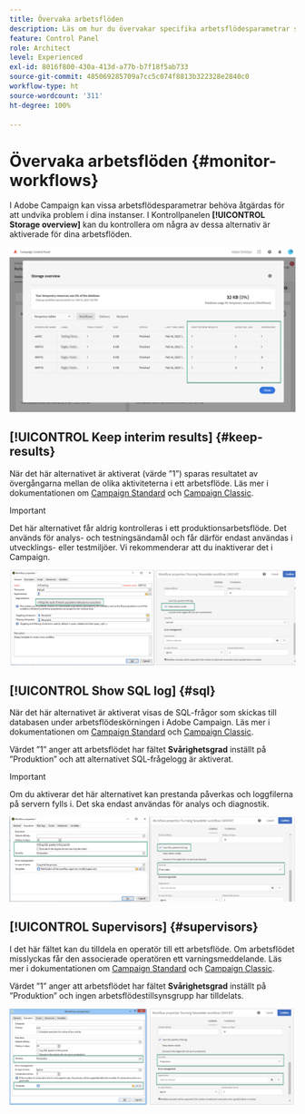 ```yaml
---
title: Övervaka arbetsflöden
description: Läs om hur du övervakar specifika arbetsflödesparametrar som kan behöva åtgärdas för att undvika problem i dina instanser.
feature: Control Panel
role: Architect
level: Experienced
exl-id: 8016f800-430a-413d-a77b-b7f18f5ab733
source-git-commit: 485069285709a7cc5c074f8813b322328e2840c0
workflow-type: ht
source-wordcount: '311'
ht-degree: 100%

---
```


# Övervaka arbetsflöden {#monitor-workflows}

<!-- Clean paused and completed workflows

When [!DNL Adobe Campaign] workflows are paused or completed, they leave temporary tables on your instances database that consume space and can lead to performance issues.

Control Panel allows you to identify those workflows and clean the temporary resources generated on your instances.

>[!NOTE]
>
>Technically, this operation executes the **[!UICONTROL Database cleanup technical workflow]** that runs on your Campaign instance everyday (see [Campaign Standard](https://experienceleague.adobe.com/docs/campaign-standard/using/administrating/application-settings/technical-workflows.html#list-of-technical-workflows) and [Campaign Classic](https://experienceleague.adobe.com/docs/campaign-classic/using/monitoring-campaign-classic/data-processing/database-cleanup-workflow.html) documentation). 

To clean paused and completed workflows, follow these steps:

1. Navigate to the **[!UICONTROL Performance monitoring]** card.

1. In the **[!UICONTROL Databases]** tab, select the instance where you want to perform the operation.

1. Access the **[!UICONTROL Storage overview]** details, then filter the list on **[!UICONTROL Temporary tables]**. Learn more on **[!UICONTROL Storage overview]** in [this page](database-storage-overview.md).

    ![](assets/wkf-monitoring-filter.png)

1. All temporary tables generated on your instances by workflows and deliveries display. Click the **[!UICONTROL Clean now]** button to delete the resources generated by paused and completed workflows.

    ![](assets/wkf-monitoring-clean.png)

1. Once the operation is confirmed, you can track the estimated remaining time in the **[!UICONTROL Storage overview]** list.

    ![](assets/wkf-monitoring-in-progress.png)

Monitor workflow parameters -->

I Adobe Campaign kan vissa arbetsflödesparametrar behöva åtgärdas för att undvika problem i dina instanser. I Kontrollpanelen **[!UICONTROL Storage overview]** kan du kontrollera om några av dessa alternativ är aktiverade för dina arbetsflöden.

![](assets/wkf-monitoring-parameters.png)

## **[!UICONTROL Keep interim results]** {#keep-results}

När det här alternativet är aktiverat (värde ”1”) sparas resultatet av övergångarna mellan de olika aktiviteterna i ett arbetsflöde. Läs mer i dokumentationen om [Campaign Standard](https://experienceleague.adobe.com/docs/campaign-standard/using/managing-processes-and-data/executing-a-workflow/managing-execution-options.html?lang=sv) och [Campaign Classic](https://experienceleague.adobe.com/docs/campaign-classic/using/automating-with-workflows/introduction/workflow-best-practices.html?lang=sv#logs).

>[!IMPORTANT]
>
>Det här alternativet får aldrig kontrolleras i ett produktionsarbetsflöde. Det används för analys- och testningsändamål och får därför endast användas i utvecklings- eller testmiljöer. Vi rekommenderar att du inaktiverar det i Campaign.

![](assets/wkf-monitoring-keep.png)

## **[!UICONTROL Show SQL log]** {#sql}

När det här alternativet är aktiverat visas de SQL-frågor som skickas till databasen under arbetsflödeskörningen i Adobe Campaign. Läs mer i dokumentationen om [Campaign Standard](https://experienceleague.adobe.com/docs/campaign-standard/using/managing-processes-and-data/executing-a-workflow/managing-execution-options.html?lang=sv) och [Campaign Classic](https://experienceleague.adobe.com/docs/campaign-classic/using/automating-with-workflows/advanced-management/workflow-properties.html?lang=sv#execution).

Värdet ”1” anger att arbetsflödet har fältet **Svårighetsgrad** inställt på ”Produktion” och att alternativet SQL-frågelogg är aktiverat.

>[!IMPORTANT]
>
>Om du aktiverar det här alternativet kan prestanda påverkas och loggfilerna på servern fylls i. Det ska endast användas för analys och diagnostik.

![](assets/wkf-monitoring-sql.png)

## **[!UICONTROL Supervisors]** {#supervisors}

I det här fältet kan du tilldela en operatör till ett arbetsflöde. Om arbetsflödet misslyckas får den associerade operatören ett varningsmeddelande. Läs mer i dokumentationen om [Campaign Standard](https://experienceleague.adobe.com/docs/campaign-standard/using/managing-processes-and-data/executing-a-workflow/monitoring-workflow-execution.html?lang=sv#error-management) och [Campaign Classic](https://experienceleague.adobe.com/docs/campaign-classic/using/automating-with-workflows/advanced-management/workflow-properties.html?lang=sv#error-management).

Värdet ”1” anger att arbetsflödet har fältet **Svårighetsgrad** inställt på ”Produktion” och ingen arbetsflödestillsynsgrupp har tilldelats.

![](assets/wkf-monitoring-supervisors.png)
